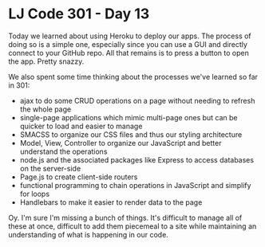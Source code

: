 # LJ Code 301 - Day 13

Today we learned about using Heroku to deploy our apps. The process of doing so is a simple one, especially since you can use a GUI and directly connect to your GitHub repo. All that remains is to press a button to open the app. Pretty snazzy.

We also spent some time thinking about the processes we've learned so far in 301:
  * ajax to do some CRUD operations on a page without needing to refresh the whole page
  * single-page applications which mimic multi-page ones but can be quicker to load and easier to manage
  * SMACSS to organize our CSS files and thus our styling architecture
  * Model, View, Controller to organize our JavaScript and better understand the operations
  * node.js and the associated packages like Express to access databases on the server-side
  * Page.js to create client-side routers
  * functional programming to chain operations in JavaScript and simplify for loops
  * Handlebars to make it easier to render data to the page

Oy. I'm sure I'm missing a bunch of things. It's difficult to manage all of these at once, difficult to add them piecemeal to a site while maintaining an understanding of what is happening in our code.
